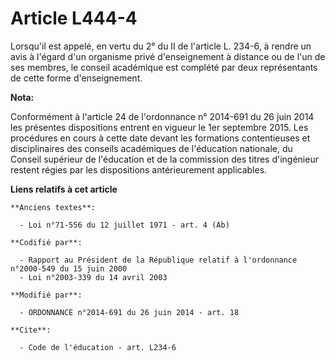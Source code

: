 # Article L444-4

Lorsqu'il est appelé, en vertu du 2° du II de l'article L. 234-6, à rendre un avis à l'égard d'un organisme privé
d'enseignement à distance ou de l'un de ses membres, le conseil académique est complété par deux représentants de cette forme
d'enseignement.

**Nota:**

Conformément à l'article 24 de l'ordonnance n° 2014-691 du 26 juin 2014 les présentes dispositions entrent en vigueur le 1er
septembre 2015. Les procédures en cours à cette date devant les formations contentieuses et disciplinaires des conseils
académiques de l'éducation nationale, du Conseil supérieur de l'éducation et de la commission des titres d'ingénieur restent
régies par les dispositions antérieurement applicables.

**Liens relatifs à cet article**

	**Anciens textes**:

	  - Loi n°71-556 du 12 juillet 1971 - art. 4 (Ab)

	**Codifié par**:

	  - Rapport au Président de la République relatif à l'ordonnance n°2000-549 du 15 juin 2000
	  - Loi n°2003-339 du 14 avril 2003

	**Modifié par**:

	  - ORDONNANCE n°2014-691 du 26 juin 2014 - art. 18

	**Cite**:

	  - Code de l'éducation - art. L234-6
